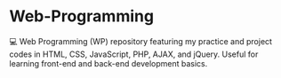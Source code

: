 # Web-Programming
💻 Web Programming (WP) repository featuring my practice and project codes in HTML, CSS, JavaScript, PHP, AJAX, and jQuery. Useful for learning front-end and back-end development basics.
